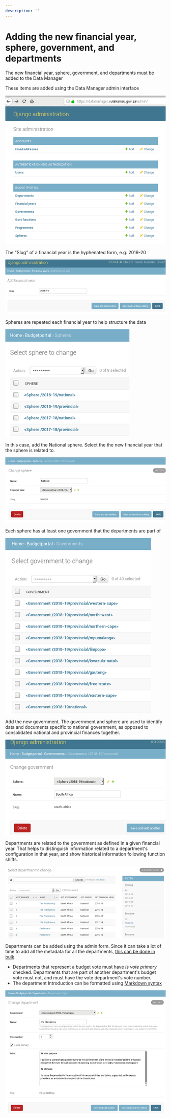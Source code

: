 ```yaml
---
description: ''
---
```


# Adding the new financial year, sphere, government, and departments

The new financial year, sphere, government, and departments must be added to the Data Manager

These items are added using the Data Manager admin interface

![Data Manager admin homepage](../.gitbook/assets/vulekamali-admin-new-year.png)

The "Slug" of a financial year is the hyphenated form, e.g. 2019-20

![Adding a new financial year](../.gitbook/assets/vulekamali-admin-new-year-form.png)

Spheres are repeated each financial year to help structure the data

![](../.gitbook/assets/vulekamali-admin-spheres.png)

In this case, add the National sphere. Select the the new financial year that the sphere is related to.

![](../.gitbook/assets/vulekamali-admin-new-sphere-form.png)

Each sphere has at least one government that the departments are part of

![](../.gitbook/assets/vulekamali-admin-governments.png)

Add the new government. The government and sphere are used to identify data and documents specific to national government, as opposed to consolidated national and provincial finances together.

![](../.gitbook/assets/vulekamali-admin-government-form.png)

Departments are related to the government as defined in a given financial year. That helps to distinguish information related to a department's configuration in that year, and show historical information following function shifts.

![](../.gitbook/assets/vulekamali-admin-department-years.png)

Departments can be added using the admin form. Since it can take a lot of time to add all the metadata for all the departments, [this can be done in bulk](https://github.com/OpenUpSA/vulekamali-datamanager#loading-departments-in-bulk).

* Departments that represent a budget vote must have _Is vote primary_ checked. Departments that are part of another department's budget vote must not, and must have the vote department's vote number.
* The department Introduction can be formatted using [Markdown syntax](https://daringfireball.net/projects/markdown/syntax)

![](../.gitbook/assets/vulekamali-admin-department-form.png)

